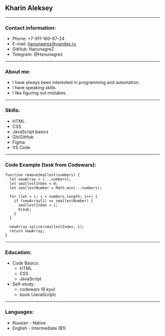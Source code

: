 ## Kharin Aleksey

***
### Contact information:
* Phone: +7-911-160-87-24
* E-mail: hanunagrez@yandex.ru
* GitHub: HanunagreZ
* Telegram: @Hanunagrez

***
### About me:
* I have always been interested in programming and automation.
* I have speaking skills.
* I like figuring out mistakes.

***
### Skills:
* HTML
* CSS
* JavaScript basics
* Git/GitHub
* Figma
* VS Code

***

### Code Example (task from Codewars):
```
function removeSmallest(numbers) {
  let newArray = [...numbers];
  let smallestIndex = 0;
  let smallestNumber = Math.min(...numbers);

  for (let = i; i < numbers.length; i++) {
    if (newArray[i] == smallestNumber) {
      smallestIndex = i;
      break;    
    }
  }
  
  newArray.splice(smallestIndex, 1);
  return newArray;
}
```
***
### Education:
* Code Basics:
  + HTML
  + CSS
  + JavaScript
* Self-study:
  + codewars (6 kyu)
  + book (JavaScript)

***
### Languages:
* Russian - Native
* English - Intermediate (B1)